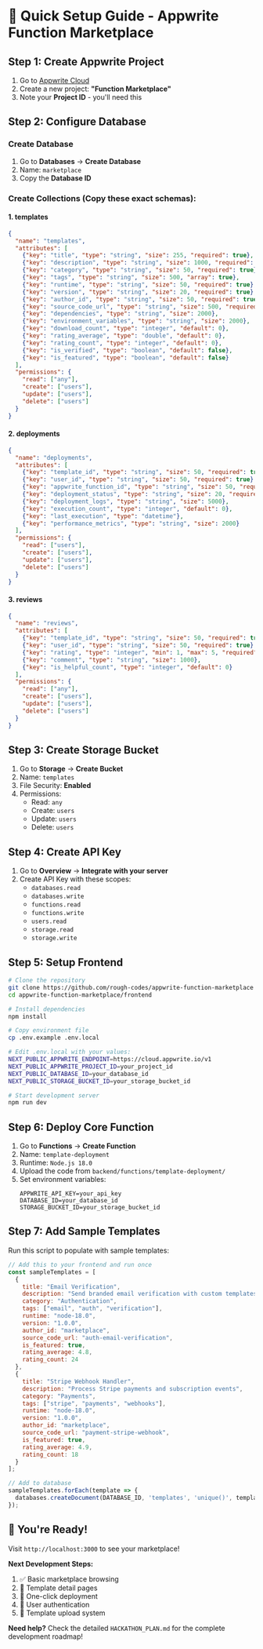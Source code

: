 # 🚀 Quick Setup Guide - Appwrite Function Marketplace

## Step 1: Create Appwrite Project

1. Go to [Appwrite Cloud](https://cloud.appwrite.io)
2. Create a new project: **"Function Marketplace"**
3. Note your **Project ID** - you'll need this

## Step 2: Configure Database

### Create Database
1. Go to **Databases** → **Create Database**
2. Name: `marketplace`
3. Copy the **Database ID**

### Create Collections (Copy these exact schemas):

#### 1. templates
```json
{
  "name": "templates",
  "attributes": [
    {"key": "title", "type": "string", "size": 255, "required": true},
    {"key": "description", "type": "string", "size": 1000, "required": true},
    {"key": "category", "type": "string", "size": 50, "required": true},
    {"key": "tags", "type": "string", "size": 500, "array": true},
    {"key": "runtime", "type": "string", "size": 50, "required": true},
    {"key": "version", "type": "string", "size": 20, "required": true},
    {"key": "author_id", "type": "string", "size": 50, "required": true},
    {"key": "source_code_url", "type": "string", "size": 500, "required": true},
    {"key": "dependencies", "type": "string", "size": 2000},
    {"key": "environment_variables", "type": "string", "size": 2000},
    {"key": "download_count", "type": "integer", "default": 0},
    {"key": "rating_average", "type": "double", "default": 0},
    {"key": "rating_count", "type": "integer", "default": 0},
    {"key": "is_verified", "type": "boolean", "default": false},
    {"key": "is_featured", "type": "boolean", "default": false}
  ],
  "permissions": {
    "read": ["any"],
    "create": ["users"],
    "update": ["users"],
    "delete": ["users"]
  }
}
```

#### 2. deployments
```json
{
  "name": "deployments",
  "attributes": [
    {"key": "template_id", "type": "string", "size": 50, "required": true},
    {"key": "user_id", "type": "string", "size": 50, "required": true},
    {"key": "appwrite_function_id", "type": "string", "size": 50, "required": true},
    {"key": "deployment_status", "type": "string", "size": 20, "required": true},
    {"key": "deployment_logs", "type": "string", "size": 5000},
    {"key": "execution_count", "type": "integer", "default": 0},
    {"key": "last_execution", "type": "datetime"},
    {"key": "performance_metrics", "type": "string", "size": 2000}
  ],
  "permissions": {
    "read": ["users"],
    "create": ["users"],
    "update": ["users"],
    "delete": ["users"]
  }
}
```

#### 3. reviews
```json
{
  "name": "reviews",
  "attributes": [
    {"key": "template_id", "type": "string", "size": 50, "required": true},
    {"key": "user_id", "type": "string", "size": 50, "required": true},
    {"key": "rating", "type": "integer", "min": 1, "max": 5, "required": true},
    {"key": "comment", "type": "string", "size": 1000},
    {"key": "is_helpful_count", "type": "integer", "default": 0}
  ],
  "permissions": {
    "read": ["any"],
    "create": ["users"],
    "update": ["users"],
    "delete": ["users"]
  }
}
```

## Step 3: Create Storage Bucket

1. Go to **Storage** → **Create Bucket**
2. Name: `templates`
3. File Security: **Enabled**
4. Permissions:
   - Read: `any`
   - Create: `users`
   - Update: `users`
   - Delete: `users`

## Step 4: Create API Key

1. Go to **Overview** → **Integrate with your server**
2. Create API Key with these scopes:
   - `databases.read`
   - `databases.write`
   - `functions.read`
   - `functions.write`
   - `users.read`
   - `storage.read`
   - `storage.write`

## Step 5: Setup Frontend

```bash
# Clone the repository
git clone https://github.com/rough-codes/appwrite-function-marketplace
cd appwrite-function-marketplace/frontend

# Install dependencies
npm install

# Copy environment file
cp .env.example .env.local

# Edit .env.local with your values:
NEXT_PUBLIC_APPWRITE_ENDPOINT=https://cloud.appwrite.io/v1
NEXT_PUBLIC_APPWRITE_PROJECT_ID=your_project_id
NEXT_PUBLIC_DATABASE_ID=your_database_id
NEXT_PUBLIC_STORAGE_BUCKET_ID=your_storage_bucket_id

# Start development server
npm run dev
```

## Step 6: Deploy Core Function

1. Go to **Functions** → **Create Function**
2. Name: `template-deployment`
3. Runtime: `Node.js 18.0`
4. Upload the code from `backend/functions/template-deployment/`
5. Set environment variables:
   ```
   APPWRITE_API_KEY=your_api_key
   DATABASE_ID=your_database_id
   STORAGE_BUCKET_ID=your_storage_bucket_id
   ```

## Step 7: Add Sample Templates

Run this script to populate with sample templates:

```javascript
// Add this to your frontend and run once
const sampleTemplates = [
  {
    title: "Email Verification",
    description: "Send branded email verification with custom templates",
    category: "Authentication",
    tags: ["email", "auth", "verification"],
    runtime: "node-18.0",
    version: "1.0.0",
    author_id: "marketplace",
    source_code_url: "auth-email-verification",
    is_featured: true,
    rating_average: 4.8,
    rating_count: 24
  },
  {
    title: "Stripe Webhook Handler",
    description: "Process Stripe payments and subscription events",
    category: "Payments",
    tags: ["stripe", "payments", "webhooks"],
    runtime: "node-18.0",
    version: "1.0.0",
    author_id: "marketplace",
    source_code_url: "payment-stripe-webhook",
    is_featured: true,
    rating_average: 4.9,
    rating_count: 18
  }
];

// Add to database
sampleTemplates.forEach(template => {
  databases.createDocument(DATABASE_ID, 'templates', 'unique()', template);
});
```

## 🎯 You're Ready!

Visit `http://localhost:3000` to see your marketplace!

**Next Development Steps:**
1. ✅ Basic marketplace browsing
2. 🔄 Template detail pages
3. 🔄 One-click deployment
4. 🔄 User authentication
5. 🔄 Template upload system

**Need help?** Check the detailed `HACKATHON_PLAN.md` for the complete development roadmap!